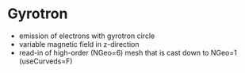 # Gyrotron
- emission of electrons with gyrotron circle
- variable magnetic field in z-direction
- read-in of high-order (NGeo=6) mesh that is cast down to NGeo=1 (useCurveds=F)
